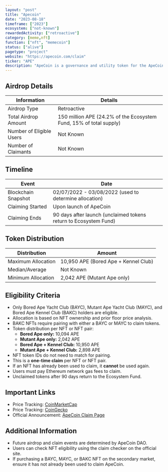 ```yaml
---
layout: "post"
title: "Apecoin"
date: "2023-08-18"
timeframe: ["2023"]
ecosystem: ["not-known"]
rewardedActivity: ["retroactive"]
category: [meme,nft]
function: ["nft", "memecoin"]
status: ["alive"]
pagetype: "project"
website: "https://apecoin.com/claim"
ticker: "APE"
description: "ApeCoin is a governance and utility token for the ApeCoin DAO ecosystem, primarily benefiting Bored Ape Yacht Club (BAYC) and Mutant Ape Yacht Club (MAYC) NFT holders."
---
```

## Airdrop Details

| Information              | Details                                                            |
| ------------------------ | ------------------------------------------------------------------ |
| Airdrop Type             | Retroactive                                                        |
| Total Airdrop Amount     | 150 million APE (24.2% of the Ecosystem Fund, 15% of total supply) |
| Number of Eligible Users | Not Known                                                          |
| Number of Claimants      | Not Known                                                          |

## Timeline

| Event               | Date                                                             |
| ------------------- | ---------------------------------------------------------------- |
| Blockchain Snapshot | 02/07/2022 - 03/08/2022 (used to determine allocation)           |
| Claiming Started    | Upon launch of ApeCoin                                           |
| Claiming Ends       | 90 days after launch (unclaimed tokens return to Ecosystem Fund) |

## Token Distribution

| Distribution       | Amount                               |
| ------------------ | ------------------------------------ |
| Maximum Allocation | 10,950 APE (Bored Ape + Kennel Club) |
| Median/Average     | Not Known                            |
| Minimum Allocation | 2,042 APE (Mutant Ape only)          |

## Eligibility Criteria

- Only Bored Ape Yacht Club (BAYC), Mutant Ape Yacht Club (MAYC), and Bored Ape Kennel Club (BAKC) holders are eligible.
- Allocation is based on NFT ownership and prior floor price analysis.
- BAKC NFTs require pairing with either a BAYC or MAYC to claim tokens.
- Token distribution per NFT or NFT pair:
  - **Bored Ape only:** 10,094 APE
  - **Mutant Ape only:** 2,042 APE
  - **Bored Ape + Kennel Club:** 10,950 APE
  - **Mutant Ape + Kennel Club:** 2,898 APE
- NFT token IDs do not need to match for pairing.
- This is a **one-time claim** per NFT or NFT pair.
- If an NFT has already been used to claim, it **cannot** be used again.
- Users must pay Ethereum network gas fees to claim.
- Unclaimed tokens after 90 days return to the Ecosystem Fund.

## Important Links

- Price Tracking: [CoinMarketCap](https://coinmarketcap.com/currencies/apecoin)
- Price Tracking: [CoinGecko](https://www.coingecko.com/en/coins/apecoin)
- Official Announcement: [ApeCoin Claim Page](https://apecoin.com/claim)

## Additional Information

- Future airdrop and claim events are determined by ApeCoin DAO.
- Users can check NFT eligibility using the claim checker on the official site.
- If purchasing a BAYC, MAYC, or BAKC NFT on the secondary market, ensure it has not already been used to claim ApeCoin.